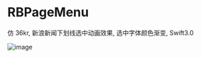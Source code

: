 # RBPageMenu
仿 36kr, 新浪新闻下划线选中动画效果, 选中字体颜色渐变, Swift3.0

![image](https://github.com/robinccer/RBPageMenu/raw/master/ezgif.com-resize.gif)
